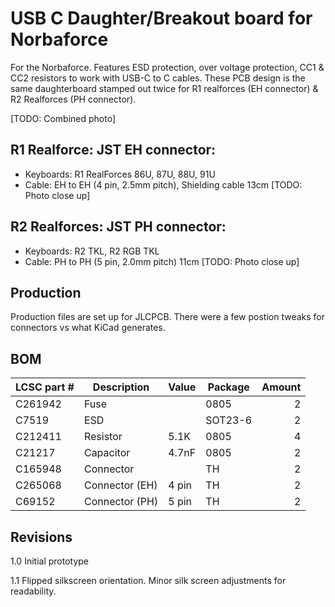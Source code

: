 # USB C Daughter/Breakout board for Norbaforce 

For the Norbaforce.  Features ESD protection, over voltage protection, CC1 & CC2 resistors to work with USB-C to C cables.  These PCB design is the same daughterboard stamped out twice for R1 realforces (EH connector) & R2 Realforces (PH connector).

[TODO: Combined photo]

## R1 Realforce: JST EH connector:
* Keyboards: R1 RealForces 86U, 87U, 88U, 91U
* Cable: EH to EH (4 pin, 2.5mm pitch), Shielding cable 13cm 
[TODO: Photo close up]

## R2 Realforces: JST PH connector: 
* Keyboards: R2 TKL, R2 RGB TKL
* Cable: PH to PH  (5 pin, 2.0mm pitch) 11cm
[TODO: Photo close up]

## Production
Production files are set up for JLCPCB.  There were a few postion tweaks for connectors vs what KiCad generates. 

## BOM

| LCSC part # | Description   | Value | Package  | Amount |
| ----------- | ------------- | ----- | -------- | ------:|
| C261942     | Fuse          |       | 0805     | 2      |
| C7519       | ESD           |       | SOT23-6  | 2      |
| C212411     | Resistor      | 5.1K  | 0805     | 4      |
| C21217      | Capacitor     | 4.7nF | 0805     | 2      |
| C165948     | Connector     |       | TH       | 2      |
| C265068     | Connector (EH)| 4 pin | TH       | 2      |
| C69152      | Connector (PH)| 5 pin | TH       | 2      |

## Revisions
1.0 Initial prototype

1.1 Flipped silkscreen orientation.  Minor silk screen adjustments for readability.
